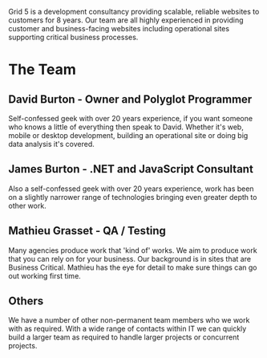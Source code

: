 Grid 5 is a development consultancy providing scalable, reliable websites to customers for 8 years. Our team are all highly experienced in providing customer and business-facing websites including operational sites supporting critical business processes.

# The Team

## David Burton - Owner and Polyglot Programmer

Self-confessed geek with over 20 years experience, if you want someone who knows a little of everything then speak to David. Whether it's web, mobile or desktop development, building an operational site or doing big data analysis it's covered.

## James Burton - .NET and JavaScript Consultant

Also a self-confessed geek with over 20 years experience, work has been on a slightly narrower range of technologies bringing even greater depth to other work.


## Mathieu Grasset - QA / Testing

Many agencies produce work that 'kind of' works. We aim to produce work that you can rely on for your business. Our background is in sites that are Business Critical. Mathieu has the eye for detail to make sure things can go out working first time.

## Others

We have a number of other non-permanent team members who we work with as required. With a wide range of contacts within IT we can quickly build a larger team as required to handle larger projects or concurrent projects.